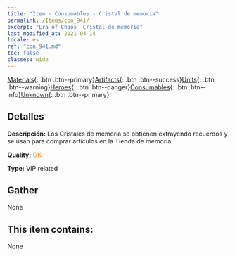 ```yaml
---
title: "Item - Consumables - Cristal de memoria"
permalink: /Items/con_941/
excerpt: "Era of Chaos  Cristal de memoria"
last_modified_at: 2021-04-14
locale: es
ref: "con_941.md"
toc: false
classes: wide
---
```

 [Materials](/es/Items/){: .btn .btn--primary}[Artifacts](/es/Items/Artifacts/){: .btn .btn--success}[Units](/es/Items/Units/){: .btn .btn--warning}[Heroes](/es/Items/Heroes/){: .btn .btn--danger}[Consumables](/es/Items/Consumables/){: .btn .btn--info}[Unknown](/es/Items/Unknown/){: .btn .btn--primary}

## Detalles
 **Descripción:** Los Cristales de memoria se obtienen extrayendo recuerdos y se usan para comprar artículos en la Tienda de memoria.

 **Quality:** <span style="color: #FF8C00">OK</span>

 **Type:** VIP related

## Gather

  None

## This item contains:

  None

